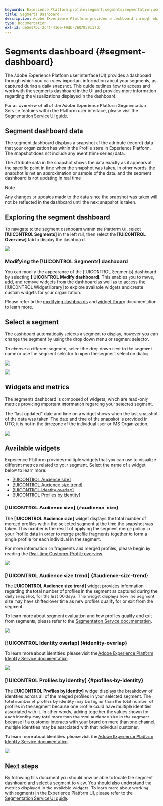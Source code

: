 ```yaml
---
keywords: Experience Platform;profile;segment;segments;segmentation;user interface;UI;customization;segment dashboard;dashboard
title: Segments Dashboard
description: Adobe Experience Platform provides a dashboard through which you can view important information about segments your organization has created. 
type: Documentation
exl-id: de5e07bc-2c44-416e-99db-7607059117cb
---
```

# Segments dashboard {#segment-dashboard}

The Adobe Experience Platform user interface (UI) provides a dashboard through which you can view important information about your segments, as captured during a daily snapshot. This guide outlines how to access and work with the segments dashboard in the UI and provides more information regarding the visualizations displayed in the dashboard.  

For an overview of all of the Adobe Experience Platform Segmentation Service features within the Platform user interface, please visit the [Segmentation Service UI guide](../../segmentation/ui/overview.md).

## Segment dashboard data

The segment dashboard displays a snapshot of the attribute (record) data that your organization has within the Profile store in Experience Platform. The snapshot does not include any event (time series) data. 

The attribute data in the snapshot shows the data exactly as it appears at the specific point in time when the snapshot was taken. In other words, the snapshot is not an approximation or sample of the data, and the segment dashboard is not updating in real time.

>[!NOTE]
>
>Any changes or updates made to the data since the snapshot was taken will not be reflected in the dashboard until the next snapshot is taken.

## Exploring the segment dashboard

To navigate to the segment dashboard within the Platform UI, select **[!UICONTROL Segments]** in the left rail, then select the **[!UICONTROL Overview]** tab to display the dashboard.

![](../images/segments/dashboard-overview.png)

### Modifying the [!UICONTROL Segments] dashboard

You can modify the appearance of the [!UICONTROL Segments] dashboard by selecting **[!UICONTROL Modify dashboard]**. This enables you to move, add, and remove widgets from the dashboard as well as to access the [!UICONTROL Widget library] to explore available widgets and create custom widgets for your organization. 

Please refer to the [modifying dashboards](../modify.md) and [widget library](../widget-library.md) documentation to learn more.

## Select a segment

The dashboard automatically selects a segment to display, however you can change the segment by using the drop down menu or segment selector. 

To choose a different segment, select the drop down next to the segment name or use the segment selector to open the segment selection dialog.

![](../images/segments/change-segment.png)

![](../images/segments/select-segment-dialog.png)

## Widgets and metrics

The segments dashboard is composed of widgets, which are read-only metrics providing important information regarding your selected segment. 

The "last updated" date and time on a widget shows when the last snapshot of the data was taken. The date and time of the snapshot is provided in UTC; it is not in the timezone of the individual user or IMS Organization.

![](../images/segments/widget-timestamp.png)

## Available widgets

Experience Platform provides multiple widgets that you can use to visualize different metrics related to your segment. Select the name of a widget below to learn more:

* [[!UICONTROL Audience size]](#audience-size)
* [[!UICONTROL Audience size trend]](#audience-size-trend)
* [[!UICONTROL Identity overlap]](#identity-overlap)
* [[!UICONTROL Profiles by identity]](#profiles-by-identity)

### [!UICONTROL Audience size] {#audience-size}

The **[!UICONTROL Audience size]** widget displays the total number of merged profiles within the selected segment at the time the snapshot was taken. This number is the result of applying the segment merge policy to your Profile data in order to merge profile fragments together to form a single profile for each individual in the segment. 

For more information on fragments and merged profiles, please begin by reading the [Real-time Customer Profile overview](../../profile/home.md).

![](../images/segments/audience-size.png)

### [!UICONTROL Audience size trend] {#audience-size-trend}

The **[!UICONTROL Audience size trend]** widget provides information regarding the total number of profiles in the segment as captured during the daily snapshot, for the last 30 days. This widget displays how the segment size may have shifted over time as new profiles qualify for or exit from the segment. 

To learn more about segment evaluation and how profiles qualify and exit from segments, please refer to the [Segmentation Service documentation](../../segmentation/home.md).

![](../images/segments/audience-size-trend.png)

### [!UICONTROL Identity overlap] {#identity-overlap}

To learn more about identities, please visit the [Adobe Experience Platform Identity Service documentation](../../identity-service/home.md).

![](../images/segments/identity-overlap.png)

### [!UICONTROL Profiles by identity] {#profiles-by-identity}

The **[!UICONTROL Profiles by identity]** widget displays the breakdown of identities across all of the merged profiles in your selected segment. The total number of profiles by identity may be higher than the total number of profiles in the segment because one profile could have multiple identities associated with it. In other words, adding together the values shown for each identity may total more than the total audience size in the segment because if a customer interacts with your brand on more than one channel, multiple identities may be associated with that individual customer.

To learn more about identities, please visit the [Adobe Experience Platform Identity Service documentation](../../identity-service/home.md).

![](../images/segments/profiles-by-identity.png)

## Next steps

By following this document you should now be able to locate the segment dashboard and select a segment to view. You should also understand the metrics displayed in the available widgets. To learn more about working with segments in the Experience Platform UI, please refer to the [Segmentation Service UI guide](../../segmentation/ui/overview.md).
